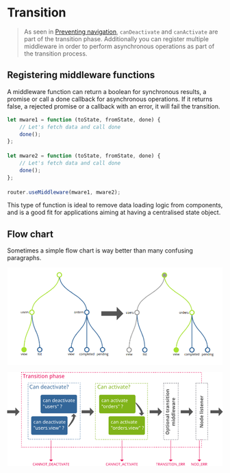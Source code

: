 # Transition

> As seen in [Preventing navigation](/docs/listeners), `canDeactivate` and `canActivate` are part of the transition phase. Additionally you can register multiple middleware in order to perform asynchronous operations as part of the transition process.

## Registering middleware functions

A middleware function can return a boolean for synchronous results, a promise or call
a done callback for asynchronous operations. If it returns false, a rejected promise or a callback with an error, it will fail the transition.

```javascript
let mware1 = function (toState, fromState, done) {
    // Let's fetch data and call done
    done();
};

let mware2 = function (toState, fromState, done) {
    // Let's fetch data and call done
    done();
};

router.useMiddleware(mware1, mware2);
```

This type of function is ideal to remove data loading logic from components, and is a good fit
for applications aiming at having a centralised state object.

## Flow chart

Sometimes a simple flow chart is way better than many confusing paragraphs.

![Going from 'users.view' to 'orders.view'](/img/flow-graph.png)

![Transition flow chart](/img/flow-transition.png)

